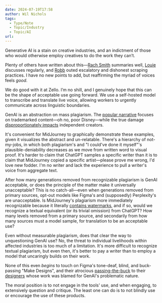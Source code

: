 ```yaml
---
date: 2024-07-19T17:58
author: Wil Nichols
tags:
  - Type/Note
  - Topic/Industry
  - Topic/AI
url: 
---
```


Generative AI is a stain on creative industries, and an indictment of those who would otherwise employ creatives to do the work they can’t. 

Plenty of others have written about this—[Rach Smith](https://rachsmith.com/ai-is-for-the-idea-guys/) summaries well, [Louie](https://lmnt.me/blog/building-a-stronger-web.html) discusses regularly, and [Robb](https://rknight.me/blog/perplexity-ai-robotstxt-and-other-questions/) outed escalatory and dishonest scraping practices. I have no new points to add, but reaffirming the myriad of voices feels _good_.

We do good with it at Zello. I’m no shill, and I genuinely hope that this can be the shape of acceptable use going forward. We use a self-hosted model to transcribe and translate live voice, allowing workers to urgently communicate across linguistic boundaries.

GenAI is an abstraction on mass plagiarism. The [popular narrative](https://spectrum.ieee.org/midjourney-copyright) focuses on trademarked content—oh no, poor Disney—while the true damage [disproportionately impacts](https://www.polygon.com/23558946/ai-art-lawsuit-stability-stable-diffusion-deviantart-midjourney) independent creators. 

It's convenient for MidJourney to graphically demonstrate these examples, given it visualizes the abstract and un-relatable. There's a hierarchy of not-my-jobs, in which both plagiarism's and "I could've done it myself"'s plausible-deniability decreases as we move from written word to visual proof. It's harder to claim that ChatGPT samples a specific writer than it is to claim that MidJourney copied a specific artist—please prove me wrong, I'd love new fodder. I'm no writer and lack the experience to pull a writer's voice from aggregate text.

After how many generations removed from recognizable plagiarism is GenAI acceptable, or does the principle of the matter make it universally unacceptable? This is no catch-all—even when generations removed from primary sources, opt-out models like Figma's and (supposedly) Perplexity's are unacceptable. Is MidJourney's plagiarism more immediately recognizable because it literally [contains watermarks](https://www.reddit.com/r/midjourney/comments/z58uul/why_does_the_pictures_have_a_watermark_kind_of/), and if so, would we recognize a textual equivalent (or its trivial omission) from ChatGPT? How many levels removed from a primary source, and secondarily from how many sources must a model sample, for translation to be an acceptable use?

Even without measurable plagiarism, does that clear the way to unquestioning GenAI use? No, the threat to individual livelihoods within affected industries is too much of a limitation. It's more difficult to recognize textual plagiarism, but even then, it's better to pay a writer than to employ a model that uncaringly builds on their work. 

None of this even _begins_ to touch on Figma's tone-deaf, blind, and buck-passing "Make Designs", and their atrocious [passing-the-buck](https://www.figma.com/blog/inside-figma-a-retrospective-on-make-designs/) to their [designers](https://mastodon.social/@maxrudberg/112694289630213024) whose work was blamed for GenAI's problematic nature.

The moral position is to not engage in the tools' use, and when engaging, to extensively question and critique. The least one can do is to not blindly use or encourage the use of these products. 